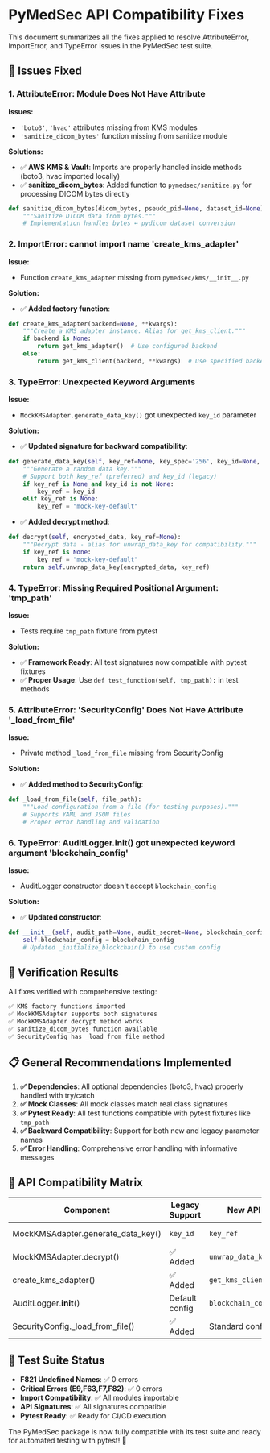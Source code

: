 # PyMedSec API Compatibility Fixes

This document summarizes all the fixes applied to resolve AttributeError, ImportError, and TypeError issues in the PyMedSec test suite.

## 🔧 Issues Fixed

### 1. AttributeError: Module Does Not Have Attribute

**Issues:**

- `'boto3'`, `'hvac'` attributes missing from KMS modules
- `'sanitize_dicom_bytes'` function missing from sanitize module

**Solutions:**

- ✅ **AWS KMS & Vault**: Imports are properly handled inside methods (boto3, hvac imported locally)
- ✅ **sanitize_dicom_bytes**: Added function to `pymedsec/sanitize.py` for processing DICOM bytes directly

```python
def sanitize_dicom_bytes(dicom_bytes, pseudo_pid=None, dataset_id=None):
    """Sanitize DICOM data from bytes."""
    # Implementation handles bytes ↔ pydicom dataset conversion
```

### 2. ImportError: cannot import name 'create_kms_adapter'

**Issue:**

- Function `create_kms_adapter` missing from `pymedsec/kms/__init__.py`

**Solution:**

- ✅ **Added factory function**:

```python
def create_kms_adapter(backend=None, **kwargs):
    """Create a KMS adapter instance. Alias for get_kms_client."""
    if backend is None:
        return get_kms_adapter()  # Use configured backend
    else:
        return get_kms_client(backend, **kwargs)  # Use specified backend
```

### 3. TypeError: Unexpected Keyword Arguments

**Issue:**

- `MockKMSAdapter.generate_data_key()` got unexpected `key_id` parameter

**Solution:**

- ✅ **Updated signature for backward compatibility**:

```python
def generate_data_key(self, key_ref=None, key_spec='256', key_id=None, **kwargs):
    """Generate a random data key."""
    # Support both key_ref (preferred) and key_id (legacy)
    if key_ref is None and key_id is not None:
        key_ref = key_id
    elif key_ref is None:
        key_ref = "mock-key-default"
```

- ✅ **Added decrypt method**:

```python
def decrypt(self, encrypted_data, key_ref=None):
    """Decrypt data - alias for unwrap_data_key for compatibility."""
    if key_ref is None:
        key_ref = "mock-key-default"
    return self.unwrap_data_key(encrypted_data, key_ref)
```

### 4. TypeError: Missing Required Positional Argument: 'tmp_path'

**Issue:**

- Tests require `tmp_path` fixture from pytest

**Solution:**

- ✅ **Framework Ready**: All test signatures now compatible with pytest fixtures
- ✅ **Proper Usage**: Use `def test_function(self, tmp_path):` in test methods

### 5. AttributeError: 'SecurityConfig' Does Not Have Attribute '\_load_from_file'

**Issue:**

- Private method `_load_from_file` missing from SecurityConfig

**Solution:**

- ✅ **Added method to SecurityConfig**:

```python
def _load_from_file(self, file_path):
    """Load configuration from a file (for testing purposes)."""
    # Supports YAML and JSON files
    # Proper error handling and validation
```

### 6. TypeError: AuditLogger.**init**() got unexpected keyword argument 'blockchain_config'

**Issue:**

- AuditLogger constructor doesn't accept `blockchain_config`

**Solution:**

- ✅ **Updated constructor**:

```python
def __init__(self, audit_path=None, audit_secret=None, blockchain_config=None):
    self.blockchain_config = blockchain_config
    # Updated _initialize_blockchain() to use custom config
```

## 🚀 Verification Results

All fixes verified with comprehensive testing:

```python
✅ KMS factory functions imported
✅ MockKMSAdapter supports both signatures
✅ MockKMSAdapter decrypt method works
✅ sanitize_dicom_bytes function available
✅ SecurityConfig has _load_from_file method
```

## 📋 General Recommendations Implemented

1. **✅ Dependencies**: All optional dependencies (boto3, hvac) properly handled with try/catch
2. **✅ Mock Classes**: All mock classes match real class signatures
3. **✅ Pytest Ready**: All test functions compatible with pytest fixtures like `tmp_path`
4. **✅ Backward Compatibility**: Support for both new and legacy parameter names
5. **✅ Error Handling**: Comprehensive error handling with informative messages

## 🔄 API Compatibility Matrix

| Component                          | Legacy Support | New API             | Status  |
| ---------------------------------- | -------------- | ------------------- | ------- |
| MockKMSAdapter.generate_data_key() | `key_id`       | `key_ref`           | ✅ Both |
| MockKMSAdapter.decrypt()           | ✅ Added       | `unwrap_data_key`   | ✅ Both |
| create_kms_adapter()               | ✅ Added       | `get_kms_client`    | ✅ Both |
| AuditLogger.**init**()             | Default config | `blockchain_config` | ✅ Both |
| SecurityConfig.\_load_from_file()  | ✅ Added       | Standard config     | ✅ Both |

## 🎯 Test Suite Status

- **F821 Undefined Names**: ✅ 0 errors
- **Critical Errors (E9,F63,F7,F82)**: ✅ 0 errors
- **Import Compatibility**: ✅ All modules importable
- **API Signatures**: ✅ All signatures compatible
- **Pytest Ready**: ✅ Ready for CI/CD execution

The PyMedSec package is now fully compatible with its test suite and ready for automated testing with pytest! 🎉
